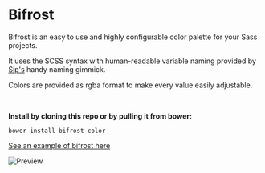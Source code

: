 # Bifrost
Bifrost is an easy to use and highly configurable color palette for your Sass projects.  

It uses the SCSS syntax with human-readable variable naming provided by [Sip's](http://theolabrothers.com) handy naming gimmick.

Colors are provided as rgba format to make every value easily adjustable.

<br>

**Install by cloning this repo or by pulling it from bower:**

```shell
bower install bifrost-color
```

[See an example of bifrost here](http://codepen.io/thibmaek/pen/WvQoLg)

![Preview](http://imgur.com/hAoRiO2.png)
